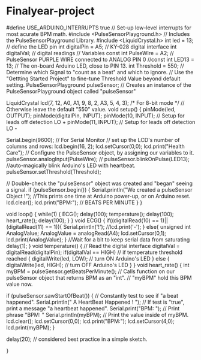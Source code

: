 # Finalyear-project

#define USE_ARDUINO_INTERRUPTS true    // Set-up low-level interrupts for most acurate BPM math.
#include <PulseSensorPlayground.h>     // Includes the PulseSensorPlayground Library.
#include <LiquidCrystal.h>
int led = 13; // define the LED pin
int digitalPin = A5; // KY-028 digital interface
int digitalVal; // digital readings
//  Variables
const int PulseWire = A2;       // PulseSensor PURPLE WIRE connected to ANALOG PIN 0
//const int LED13 = 13;          // The on-board Arduino LED, close to PIN 13.
int Threshold = 550;           // Determine which Signal to "count as a beat" and which to ignore.
// Use the "Gettting Started Project" to fine-tune Threshold Value beyond default setting.
PulseSensorPlayground pulseSensor;  // Creates an instance of the PulseSensorPlayground object called "pulseSensor"

LiquidCrystal lcd(7, 12, A0, A1, 9, 8, 2, A3, 5, 4, 3);  /* For 8-bit mode */
// Otherwise leave the default "550" value.
void setup()
{
pinMode(led, OUTPUT);
pinMode(digitalPin, INPUT);
pinMode(10, INPUT); // Setup for leads off detection LO +
pinMode(11, INPUT); // Setup for leads off detection LO -

Serial.begin(9600);          // For Serial Monitor
// set up the LCD's number of columns and rows:
lcd.begin(16, 2);
lcd.setCursor(0,0);
lcd.print("Health Care");
// Configure the PulseSensor object, by assigning our variables to it.
pulseSensor.analogInput(PulseWire);
// pulseSensor.blinkOnPulse(LED13);       //auto-magically blink Arduino's LED with heartbeat.
pulseSensor.setThreshold(Threshold);

// Double-check the "pulseSensor" object was created and "began" seeing a signal.
if (pulseSensor.begin()) {
Serial.println("We created a pulseSensor Object !");  //This prints one time at Arduino power-up,  or on Arduino reset.
lcd.clear();
lcd.print("BPM:"); // BEATS PER MINUTE
}
}

void loop()
{
while(1)
{
ECG();
delay(100);
temperature();
delay(100);
heart_rate();
delay(100);
}
}
void ECG()
{
if((digitalRead(10) == 1)||(digitalRead(11) == 1)){
Serial.println('!');
//lcd.print('-');
}
else{
unsigned int AnalogValue;
AnalogValue = analogRead(A4);
lcd.setCursor(0,1);
lcd.print(AnalogValue);
}
//Wait for a bit to keep serial data from saturating
delay(1);
}
void temperature()
{
// Read the digital interface
digitalVal = digitalRead(digitalPin);
if(digitalVal == HIGH) // if temperature threshold reached
{
digitalWrite(led, LOW); // turn ON Arduino's LED
}
else
{
digitalWrite(led, HIGH); // turn OFF Arduino's LED
}
}
void heart_rate()
{
int myBPM = pulseSensor.getBeatsPerMinute();  // Calls function on our pulseSensor object that returns BPM as an "int".
// "myBPM" hold this BPM value now.

if (pulseSensor.sawStartOfBeat()) {            // Constantly test to see if "a beat happened".
Serial.println("   A HeartBeat Happened ! "); // If test is "true", print a message "a heartbeat happened".
Serial.print("BPM: ");                        // Print phrase "BPM: "
Serial.println(myBPM);                        // Print the value inside of myBPM.
lcd.clear();
lcd.setCursor(0,0);
lcd.print("BPM:");
lcd.setCursor(4,0);
lcd.print(myBPM);
}

delay(20);                    // considered best practice in a simple sketch.

}
